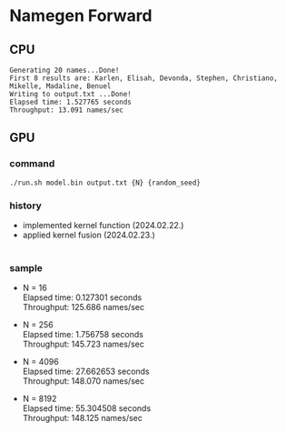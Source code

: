 # Namegen Forward
##  CPU  
    Generating 20 names...Done!  
    First 8 results are: Karlen, Elisah, Devonda, Stephen, Christiano, Mikelle, Madaline, Benuel  
    Writing to output.txt ...Done!  
    Elapsed time: 1.527765 seconds  
    Throughput: 13.091 names/sec  
  
## GPU  
### command  
    ./run.sh model.bin output.txt {N} {random_seed}  

###  history
- implemented kernel function (2024.02.22.)  
- applied kernel fusion (2024.02.23.)<br><br>
  
###  sample  
- N = 16  
Elapsed time: 0.127301 seconds  
Throughput: 125.686 names/sec  

  
- N = 256  
Elapsed time: 1.756758 seconds  
Throughput: 145.723 names/sec  

  
- N = 4096  
Elapsed time: 27.662653 seconds  
Throughput: 148.070 names/sec  
  
- N = 8192  
Elapsed time: 55.304508 seconds  
Throughput: 148.125 names/sec  
  
